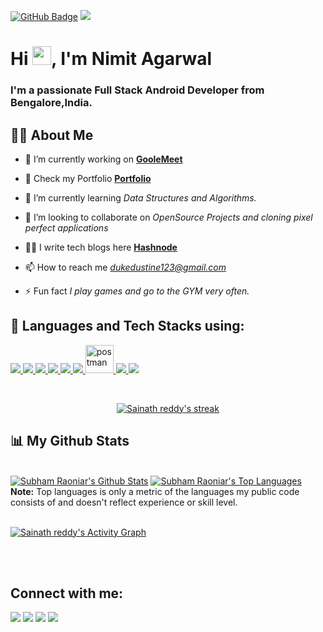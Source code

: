 <a href="https://github.com/sainath-AI?tab=followers"><img src="https://img.shields.io/github/followers/sainath-AI?label=Followers&style=social" alt="GitHub Badge"></a>
<a href="https://github.com/sainath-AI/github-profile-views-counter">
    <img src="https://komarev.com/ghpvc/?username=NimitA123">
</a>

<h1 align="left">Hi <img src="https://raw.githubusercontent.com/MartinHeinz/MartinHeinz/master/wave.gif" width="30px">, I'm Nimit Agarwal</h1>
<h3 align="left">I'm a passionate Full Stack Android Developer from Bengalore,India.</h3>


## 🙋‍♂️ About Me

- 🔭 I’m currently working on **[GooleMeet](https://github.com/MINTU325/GoogleMeet_Clone)**

- 🔭 Check my Portfolio **[Portfolio](https://sainath-ai.github.io/Sainath-s_Portfolio/)**

- 🌱 I’m currently learning *Data Structures and Algorithms.*

- 👯 I’m looking to collaborate on *OpenSource Projects and cloning pixel perfect applications*

- 👨‍💻 I write tech blogs here **[Hashnode](https://hashnode.com/@sainath01)**

- 📫 How to reach me *dukedustine123@gmail.com*

- ⚡ Fun fact *I play games and go to the GYM very often.*

## 🚀 Languages and Tech Stacks using:

<p align="left"> 
    <a href="https://www.java.com" target="_blank"> <img src="https://img.icons8.com/color/48/000000/java-coffee-cup-logo.png"/> </a>
    <a href="https://kotlinlang.org/" target="_blank"> <img src="https://img.icons8.com/color/48/000000/kotlin.png"/> </a>
    <a href="https://www.android.com/intl/en_in/" target="_blank"> <img src="https://img.icons8.com/fluent/48/000000/android-os.png"/> </a> 
    <a href="https://flutter.dev/" target="_blank"> <img src="https://img.icons8.com/fluent/48/000000/flutter.png"/> </a> 
    <a  href="https://www.mysql.com/" target="_blank"> <img src="https://img.icons8.com/fluent/50/000000/mysql-logo.png"/> </a>
    <a href="https://firebase.google.com/" target="_blank"> <img src="https://img.icons8.com/color/48/000000/firebase.png"/> </a> 
    <a href="https://postman.com" target="_blank"> <img src="https://www.vectorlogo.zone/logos/getpostman/getpostman-icon.svg" alt="postman" width="45" height="45"/> </a>   
    <a href="https://git-scm.com/" target="_blank"> <img src="https://img.icons8.com/color/48/000000/git.png"/> </a> 
     <a href="https://www.adobe.com/in/products/xd.html" target="_blank"><img src="https://img.icons8.com/color/48/000000/adobe-xd--v1.png"/> </a> 
   
</p>

<!-- [![React Badge](https://img.shields.io/badge/-React-61DBFB?style=for-the-badge&labelColor=black&logo=react&logoColor=61DBFB)](#)  [![Javascript Badge](https://img.shields.io/badge/-Javascript-F0DB4F?style=for-the-badge&labelColor=black&logo=javascript&logoColor=F0DB4F)](#) [![Typescript Badge](https://img.shields.io/badge/-Typescript-007acc?style=for-the-badge&labelColor=black&logo=typescript&logoColor=007acc)](#) [![Nodejs Badge](https://img.shields.io/badge/-Nodejs-3C873A?style=for-the-badge&labelColor=black&logo=node.js&logoColor=3C873A)](#) [![GraphQL Badge](https://img.shields.io/badge/-GraphQl-e535ab?style=for-the-badge&labelColor=black&logo=node.js&logoColor=e535ab)](#) -->
<br/>

<p align="center">
    <a href="https://github.com/sainath-AI/github-readme-streak-stats">
        <img title="🔥 Get streak stats for your profile at git.io/streak-stats" alt="Sainath reddy's streak" src="https://github-readme-streak-stats.herokuapp.com/?user=sainath-AI&theme=black-ice&hide_border=true&stroke=0000&background=060A0CD0"/>
    </a>
</p>

## 📊 My Github Stats

  <br/>
    <a href="https://github.com/NimitA123/github-readme-stats"><img alt="Subham Raoniar's Github Stats" src="https://github-readme-stats.vercel.app/api?username=NimitA123&show_icons=true&count_private=true&theme=react&hide_border=true&bg_color=0D1117" /></a>
  <a href="https://github.com/NimitA123/github-readme-stats"><img alt="Subham Raoniar's Top Languages" src="https://github-readme-stats.vercel.app/api/top-langs/?username=NimitA123&langs_count=8&count_private=true&layout=compact&theme=react&hide_border=true&bg_color=0D1117" /></a>
  <br/>
  <b>Note:</b> Top languages is only a metric of the languages my public code consists of and doesn't reflect experience or skill level.


<br/>
<br/>

<a href="https://github.com/sainath-AI/github-readme-activity-graph"><img alt="Sainath reddy's  Activity Graph" src="https://activity-graph.herokuapp.com/graph?username=sainath-AI&bg_color=0D1117&color=5BCDEC&line=5BCDEC&point=FFFFFF&hide_border=true" /></a>

<br/>
<br/>

## Connect with me:
<p align="left">

<a href = "https://www.linkedin.com/in/nimit-agrawal-341712201/"><img src="https://img.icons8.com/fluent/48/000000/linkedin.png"/></a>
<a href = "https://twitter.com/Sainath18060196"><img src="https://img.icons8.com/fluent/48/000000/twitter.png"/></a>
<a href = "https://www.instagram.com/sainath__red.e/"><img src="https://img.icons8.com/fluent/48/000000/instagram-new.png"/></a>
<a href = "https://stackoverflow.com/users/14885830/sainath-reddy"><img src="https://img.icons8.com/color/48/000000/stackoverflow.png"/></a>

</p>
